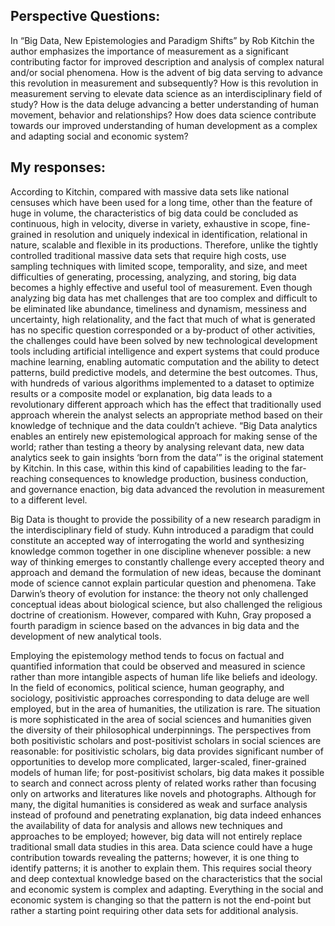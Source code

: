 ## Perspective Questions: 
 
In “Big Data, New Epistemologies and Paradigm Shifts” by Rob Kitchin the author emphasizes the importance of measurement as a significant contributing factor for improved description and analysis of complex natural and/or social phenomena. How is the advent of big data serving to advance this revolution in measurement and subsequently? How is this revolution in measurement serving to elevate data science as an interdisciplinary field of study? How is the data deluge advancing a better understanding of human movement, behavior and relationships? How does data science contribute towards our improved understanding of human development as a complex and adapting social and economic system?
 
 
 
## My responses: 
 
According to Kitchin, compared with massive data sets like national censuses which have been used for a long time, other than the feature of huge in volume, the characteristics of big data could be concluded as continuous, high in velocity, diverse in variety, exhaustive in scope, fine-grained in resolution and uniquely indexical in identification, relational in nature, scalable and flexible in its productions. Therefore, unlike the tightly controlled traditional massive data sets that require high costs, use sampling techniques with limited scope, temporality, and size, and meet difficulties of generating, processing, analyzing, and storing, big data becomes a highly effective and useful tool of measurement. Even though analyzing big data has met challenges that are too complex and difficult to be eliminated like abundance, timeliness and dynamism, messiness and uncertainty, high relationality, and the fact that much of what is generated has no specific question corresponded or a by-product of other activities, the challenges could have been solved by new technological development tools including artificial intelligence and expert systems that could produce machine learning, enabling automatic computation and the ability to detect patterns, build predictive models, and determine the best outcomes. Thus, with hundreds of various algorithms implemented to a dataset to optimize results or a composite model or explanation, big data leads to a revolutionary different approach which has the effect that traditionally used approach wherein the analyst selects an appropriate method based on their knowledge of technique and the data couldn’t achieve. “Big Data analytics enables an entirely new epistemological approach for making sense of the world; rather than testing a theory by analysing relevant data, new data analytics seek to gain insights ‘born from the data’” is the original statement by Kitchin. In this case, within this kind of capabilities leading to the far-reaching consequences to knowledge production, business conduction, and governance enaction, big data advanced the revolution in measurement to a different level. 
 
Big Data is thought to provide the possibility of a new research paradigm in the interdisciplinary field of study. Kuhn introduced a paradigm that could constitute an accepted way of interrogating the world and synthesizing knowledge common together in one discipline whenever possible: a new way of thinking emerges to constantly challenge every accepted theory and approach and demand the formulation of new ideas, because the dominant mode of science cannot explain particular question and phenomena. Take Darwin’s theory of evolution for instance: the theory not only challenged conceptual ideas about biological science, but also challenged the religious doctrine of creationism. However, compared with Kuhn, Gray proposed a fourth paradigm in science based on the advances in big data and the development of new analytical tools. 
 
Employing the epistemology method tends to focus on factual and quantified information that could be observed and measured in science rather than more intangible aspects of human life like beliefs and ideology. In the field of economics, political science, human geography, and sociology, positivistic approaches corresponding to data deluge are well employed, but in the area of humanities, the utilization is rare. The situation is more sophisticated in the area of social sciences and humanities given the diversity of their philosophical underpinnings. The perspectives from both positivistic scholars and post-positivist scholars in social sciences are reasonable: for positivistic scholars, big data provides significant number of opportunities to develop more complicated, larger-scaled, finer-grained models of human life; for post-positivist scholars, big data makes it possible to search and connect across plenty of related works rather than focusing only on artworks and literatures like novels and photographs. Although for many, the digital humanities is considered as weak and surface analysis instead of profound and penetrating explanation, big data indeed enhances the availability of data for analysis and allows new techniques and approaches to be employed; however, big data will not entirely replace traditional small data studies in this area. Data science could have a huge contribution towards revealing the patterns; however, it is one thing to identify patterns; it is another to explain them. This requires social theory and deep contextual knowledge based on the characteristics that the social and economic system is complex and adapting. Everything in the social and economic system is changing so that the pattern is not the end-point but rather a starting point requiring other data sets for additional analysis. 


